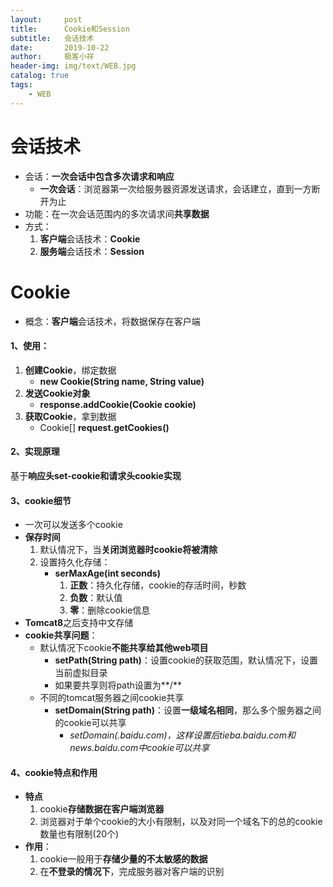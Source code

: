 ```yaml
---
layout:     post                    
title:      Cookie和Session                    
subtitle:   会话技术               
date:       2019-10-22               
author:     极客小祥                      
header-img: img/text/WEB.jpg   
catalog: true                        
tags:                                
    - WEB
---
```


# 会话技术
* 会话：**一次会话中包含多次请求和响应**
    * **一次会话**：浏览器第一次给服务器资源发送请求，会话建立，直到一方断开为止
* 功能：在一次会话范围内的多次请求间**共享数据**
* 方式：
    1. **客户端**会话技术：**Cookie**
    2. **服务端**会话技术：**Session**

# Cookie
* 概念：**客户端**会话技术，将数据保存在客户端
#### 1、使用：
1. **创建Cookie**，绑定数据
    * **new Cookie\(String name, String value\)**
2. **发送Cookie对象**
    * **response.addCookie\(Cookie cookie\)**
3. **获取Cookie**，拿到数据
    * Cookie\[\] **request.getCookies\(\)**

#### 2、实现原理
基于**响应头set-cookie和请求头cookie实现**

#### 3、cookie细节
* 一次可以发送多个cookie
* **保存时间**
    1. 默认情况下，当**关闭浏览器时cookie将被清除**
    2. 设置持久化存储：
        * **serMaxAge\(int seconds\)**
            1. **正数**：持久化存储，cookie的存活时间，秒数
            2. **负数**：默认值
            3. **零**：删除cookie信息
* **Tomcat8**之后支持中文存储
* **cookie共享问题**：
    * 默认情况下cookie**不能共享给其他web项目**
        * **setPath\(String path\)**：设置cookie的获取范围，默认情况下，设置当前虚拟目录
        * 如果要共享则将path设置为**/**
    * 不同的tomcat服务器之间cookie共享
        * **setDomain\(String path\)**：设置**一级域名相同**，那么多个服务器之间的cookie可以共享
            * *setDomain\(.baidu.com\)，这样设置后tieba.baidu.com和news.baidu.com中cookie可以共享*

#### 4、cookie特点和作用
* **特点**
    1. cookie**存储数据在客户端浏览器**
    2. 浏览器对于单个cookie的大小有限制，以及对同一个域名下的总的cookie数量也有限制\(20个\)
* **作用**：
    1. cookie一般用于**存储少量的不太敏感的数据**
    2. 在**不登录的情况下**，完成服务器对客户端的识别
